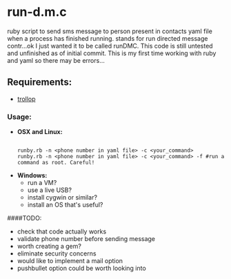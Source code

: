 # run-d.m.c
  ruby script to send sms message to person present in contacts yaml file when a process has finished running. stands for run directed message contr...ok I just wanted it to be called runDMC. This code is still untested and unfinished as of initial commit. This is my first time working with ruby and yaml so there may be errors...

## Requirements:
- [trollop](https://github.com/ManageIQ/trollop)

### Usage:
  - **OSX and Linux:**<br>
    ```shell
    
    runby.rb -n <phone number in yaml file> -c <your_command>
    runby.rb -n <phone number in yaml file> -c <your_command> -f #run a command as root. Careful!
    
    ```
  - **Windows:**
    - run a VM?
    - use a live USB?
    - install cygwin or similar?
    - install an OS that's useful?

####TODO:
  - check that code actually works
  - validate phone number before sending message
  - worth creating a gem?
  - eliminate security concerns
  - would like to implement a mail option
  - pushbullet option could be worth looking into



